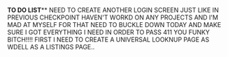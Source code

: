 ********TO DO LIST**********
NEED TO CREATE ANOTHER LOGIN SCREEN JUST LIKE IN PREVIOUS CHECKPOINT
HAVEN'T WORKD ON ANY PROJECTS AND I'M MAD AT MYSELF FOR THAT
NEED TO BUCKLE DOWN TODAY AND MAKE SURE I GOT EVERYTHING I NEED IN ORDER TO PASS 411 YOU FUNKY BITCH!!!!
FIRST I NEED TO CREATE A UNIVERSAL LOOKNUP PAGE AS WDELL AS A LISTINGS PAGE..